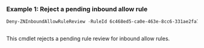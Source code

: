 ### Example 1: Reject a pending inbound allow rule
```powershell
Deny-ZNInboundAllowRuleReview -RuleId 6c468ed5-ca0e-463e-8cc6-331ae2fa7990 -Reason MissingPortorProcess
```

```output

```

This cmdlet rejects a pending rule review for inbound allow rules.
